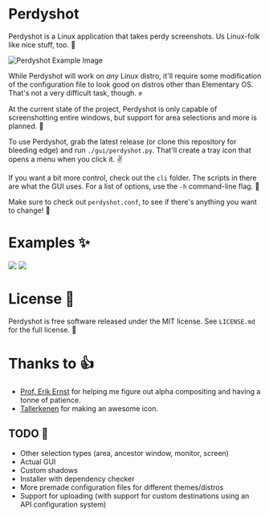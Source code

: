 Perdyshot
=========

Perdyshot is a Linux application that takes perdy screenshots. Us Linux-folk like nice stuff, too. :penguin:

![Perdyshot Example Image](http://i.imgur.com/82OA2py.png)

While Perdyshot will work on *any* Linux distro, it'll require some modification of the configuration file to look good on distros other than Elementary OS. That's not a very difficult task, though. :fist:

At the current state of the project, Perdyshot is only capable of screenshotting entire windows, but support for area selections and more is planned. :whale:

To use Perdyshot, grab the latest release (or clone this repository for bleeding edge) and run `./gui/perdyshot.py`. That'll create a tray icon that opens a menu when you click it. :v:

If you want a bit more control, check out the `cli` folder. The scripts in there are what the GUI uses. For a list of options, use the `-h` command-line flag. :musical_note:

Make sure to check out `perdyshot.conf`, to see if there's anything you want to change! :raised_hands:

# Examples :sparkles:
![](http://i.imgur.com/ORmXCdS.png)
![](http://i.imgur.com/mCluahW.png)

# License :book:
Perdyshot is free software released under the MIT license. See `LICENSE.md` for the full license. :statue_of_liberty:

# Thanks to :thumbsup:
* [Prof. Erik Ernst](http://www.daimi.au.dk/~eernst/) for helping me figure out alpha compositing and having a tonne of patience.
* [Tallerkenen](http://tallerknen.deviantart.com/gallery/) for making an awesome icon.

## TODO :calendar:
* Other selection types (area, ancestor window, monitor, screen)
* Actual GUI
* Custom shadows
* Installer with dependency checker
* More premade configuration files for different themes/distros
* Support for uploading (with support for custom destinations using an API configuration system)
